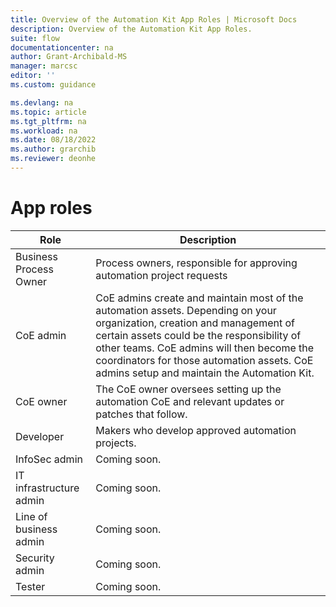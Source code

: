 ```yaml
---
title: Overview of the Automation Kit App Roles | Microsoft Docs
description: Overview of the Automation Kit App Roles.
suite: flow
documentationcenter: na
author: Grant-Archibald-MS
manager: marcsc
editor: ''
ms.custom: guidance

ms.devlang: na
ms.topic: article
ms.tgt_pltfrm: na
ms.workload: na
ms.date: 08/18/2022
ms.author: grarchib
ms.reviewer: deonhe
---
```


# App roles

| **Role**                | **Description**                                                                                                                                                                                                                                                                                                                              |
|-------------------------|----------------------------------------------------------------------------------------------------------------------------------------------------------------------------------------------------------------------------------------------------------------------------------------------------------------------------------------------|
| Business Process Owner  | Process owners, responsible for approving automation project requests                                                                                                                                                                                                                                                                        |
| CoE admin               | CoE admins create and maintain most of the automation assets. Depending on your organization, creation and management of certain assets could be the responsibility of other teams. CoE admins will then become the coordinators for those automation assets. CoE admins setup and maintain the Automation Kit. |
| CoE owner               | The CoE owner oversees setting up the automation CoE and relevant updates or patches that follow.                                                                                                                                                                                                                                                |
| Developer               | Makers who develop approved automation projects.                                                                                                                                                                                                                                                                                             |
| InfoSec admin           | Coming soon.                                                                                                                                                                                                                                                                                                                                 |
| IT infrastructure admin | Coming soon.                                                                                                                                                                                                                                                                                                                                 |
| Line of business admin  | Coming soon.                                                                                                                                                                                                                                                                                                                                 |
| Security admin          | Coming soon.                                                                                                                                                                                                                                                                                                                                 |
| Tester                  | Coming soon.                                                                                                                                                                                                                                                                                                                                 |
